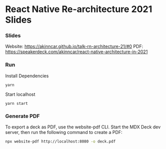 # React Native Re-architecture 2021 Slides

### Slides

Website: https://akinncar.github.io/talk-rn-architecture-21/#0
PDF: https://speakerdeck.com/akinncar/react-native-architecture-in-2021

### Run

Install Dependencies
```
yarn
```

Start localhost
```
yarn start
```

### Generate PDF

To export a deck as PDF, use the website-pdf CLI. Start the MDX Deck dev server, then run the following command to create a PDF:

```sh
npx website-pdf http://localhost:8080 -o deck.pdf
```